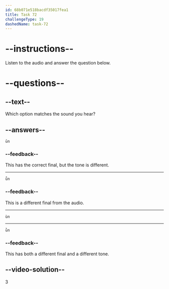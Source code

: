 ```yaml
---
id: 68b071e518bacdf35017fea1
title: Task 72
challengeType: 19
dashedName: task-72
---
```


<!-- (Audio) A: ùn -->

# --instructions--

Listen to the audio and answer the question below.

# --questions--

## --text--

Which option matches the sound you hear?

## --answers--

`ūn`

### --feedback--

This has the correct final, but the tone is different.

---

`ǖn`

### --feedback--

This is a different final from the audio.

---

`ùn`

---

`ǜn`

### --feedback--

This has both a different final and a different tone.

## --video-solution--

3
